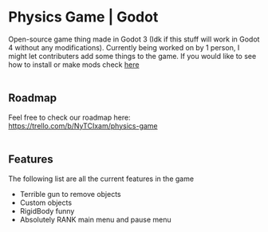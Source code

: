 # Physics Game | Godot
Open-source game thing made in Godot 3 (Idk if this stuff will work in Godot 4 without any modifications). Currently being worked on by 1 person, I might let contributers add some things to the game. If you would like to see how to install or make mods check [here](https://github.com/marrow-Dev/PhysicsGame-Godot/wiki)<br />
<br />
## Roadmap
Feel free to check our roadmap here: <br />
https://trello.com/b/NyTCIxam/physics-game <br />
<br />
## Features
The following list are all the current features in the game
* Terrible gun to remove objects
* Custom objects
* RigidBody funny
* Absolutely RANK main menu and pause menu
